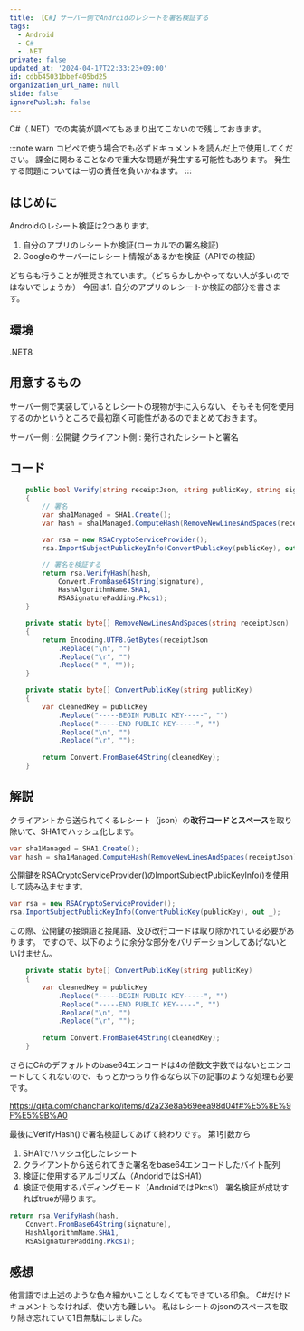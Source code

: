```yaml
---
title: 【C#】サーバー側でAndroidのレシートを署名検証する
tags:
  - Android
  - C#
  - .NET
private: false
updated_at: '2024-04-17T22:33:23+09:00'
id: cdbb45031bbef405bd25
organization_url_name: null
slide: false
ignorePublish: false
---
```

C#（.NET）での実装が調べてもあまり出てこないので残しておきます。

:::note warn
コピペで使う場合でも必ずドキュメントを読んだ上で使用してください。
課金に関わることなので重大な問題が発生する可能性もあります。
発生する問題については一切の責任を負いかねます。
:::

## はじめに
Androidのレシート検証は2つあります。

1. 自分のアプリのレシートか検証(ローカルでの署名検証)
1. Googleのサーバーにレシート情報があるかを検証（APIでの検証）

どちらも行うことが推奨されています。（どちらかしかやってない人が多いのではないでしょうか）
今回は1. 自分のアプリのレシートか検証の部分を書きます。

## 環境
.NET8

## 用意するもの
サーバー側で実装しているとレシートの現物が手に入らない、そもそも何を使用するのかというところで最初躓く可能性があるのでまとめておきます。

サーバー側 : 公開鍵
クライアント側 : 発行されたレシートと署名

## コード
```csharp
    public bool Verify(string receiptJson, string publicKey, string signature)
    {
        // 署名
        var sha1Managed = SHA1.Create();
        var hash = sha1Managed.ComputeHash(RemoveNewLinesAndSpaces(receiptJson));

        var rsa = new RSACryptoServiceProvider();
        rsa.ImportSubjectPublicKeyInfo(ConvertPublicKey(publicKey), out _);

        // 署名を検証する
        return rsa.VerifyHash(hash,
            Convert.FromBase64String(signature),
            HashAlgorithmName.SHA1,
            RSASignaturePadding.Pkcs1);
    }

    private static byte[] RemoveNewLinesAndSpaces(string receiptJson)
    {
        return Encoding.UTF8.GetBytes(receiptJson
            .Replace("\n", "")
            .Replace("\r", "")
            .Replace(" ", ""));
    }

    private static byte[] ConvertPublicKey(string publicKey)
    {
        var cleanedKey = publicKey
            .Replace("-----BEGIN PUBLIC KEY-----", "")
            .Replace("-----END PUBLIC KEY-----", "")
            .Replace("\n", "")
            .Replace("\r", "");
    
        return Convert.FromBase64String(cleanedKey);
    }
```

## 解説
クライアントから送られてくるレシート（json）の**改行コードとスペース**を取り除いて、SHA1でハッシュ化します。

```csharp
var sha1Managed = SHA1.Create();
var hash = sha1Managed.ComputeHash(RemoveNewLinesAndSpaces(receiptJson));
```

公開鍵をRSACryptoServiceProvider()のImportSubjectPublicKeyInfo()を使用して読み込ませます。

```csharp
var rsa = new RSACryptoServiceProvider();
rsa.ImportSubjectPublicKeyInfo(ConvertPublicKey(publicKey), out _);
```

この際、公開鍵の接頭語と接尾語、及び改行コードは取り除かれている必要があります。
ですので、以下のように余分な部分をバリデーションしてあげないといけません。

```csharp
    private static byte[] ConvertPublicKey(string publicKey)
    {
        var cleanedKey = publicKey
            .Replace("-----BEGIN PUBLIC KEY-----", "")
            .Replace("-----END PUBLIC KEY-----", "")
            .Replace("\n", "")
            .Replace("\r", "");
    
        return Convert.FromBase64String(cleanedKey);
    }
```

さらにC#のデフォルトのbase64エンコードは4の倍数文字数ではないとエンコードしてくれないので、もっとかっちり作るなら以下の記事のような処理も必要です。

https://qiita.com/chanchanko/items/d2a23e8a569eea98d04f#%E5%8E%9F%E5%9B%A0

最後にVerifyHash()で署名検証してあげて終わりです。
第1引数から
1. SHA1でハッシュ化したレシート
1. クライアントから送られてきた署名をbase64エンコードしたバイト配列
1. 検証に使用するアルゴリズム（AndoridではSHA1）
1. 検証で使用するパディングモード（AndroidではPkcs1）
署名検証が成功すればtrueが帰ります。

```csharp
return rsa.VerifyHash(hash,
    Convert.FromBase64String(signature),
    HashAlgorithmName.SHA1,
    RSASignaturePadding.Pkcs1);
```

## 感想
他言語では上述のような色々細かいことしなくてもできている印象。
C#だけドキュメントもなければ、使い方も難しい。
私はレシートのjsonのスペースを取り除き忘れていて1日無駄にしました。
